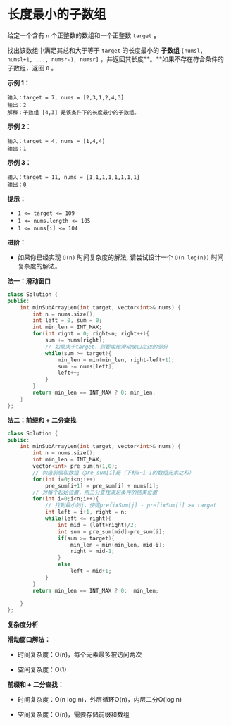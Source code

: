 # 长度最小的子数组

给定一个含有 `n` 个正整数的数组和一个正整数 `target` **。**

找出该数组中满足其总和大于等于 `target` 的长度最小的 **子数组** `[numsl, numsl+1, ..., numsr-1, numsr]` ，并返回其长度**。**如果不存在符合条件的子数组，返回 `0` 。

 

**示例 1：**

```
输入：target = 7, nums = [2,3,1,2,4,3]
输出：2
解释：子数组 [4,3] 是该条件下的长度最小的子数组。
```

**示例 2：**

```
输入：target = 4, nums = [1,4,4]
输出：1
```

**示例 3：**

```
输入：target = 11, nums = [1,1,1,1,1,1,1,1]
输出：0
```

 

**提示：**

- `1 <= target <= 109`
- `1 <= nums.length <= 105`
- `1 <= nums[i] <= 104`

 

**进阶：**

- 如果你已经实现 `O(n)` 时间复杂度的解法, 请尝试设计一个 `O(n log(n))` 时间复杂度的解法。



**法一：滑动窗口**

```cpp
class Solution {
public:
    int minSubArrayLen(int target, vector<int>& nums) {
        int n = nums.size();
        int left = 0, sum = 0;
        int min_len = INT_MAX;
        for(int right = 0; right<n; right++){
            sum += nums[right];
            // 如果大于target，则要收缩滑动窗口左边的部分
            while(sum >= target){
                min_len = min(min_len, right-left+1);
                sum -= nums[left];
                left++;
            }
        }
        return min_len == INT_MAX ? 0: min_len;
    }
};
```

**法二：前缀和 + 二分查找**

```cpp
class Solution {
public:
    int minSubArrayLen(int target, vector<int>& nums) {
        int n = nums.size();
        int min_len = INT_MAX;
        vector<int> pre_sum(n+1,0);
        // 构造前缀和数组（pre_sum[i]是（下标0~i-1的数组元素之和）
        for(int i=0;i<n;i++)
            pre_sum[i+1] = pre_sum[i] + nums[i];
        // 对每个起始位置，用二分查找满足条件的结束位置
        for(int i=0;i<n;i++){
            // 找到最小的j，使得prefixSum[j] - prefixSum[i] >= target
            int left = i+1, right = n;
            while(left <= right){
                int mid = (left+right)/2;
                int sum = pre_sum[mid]-pre_sum[i];
                if(sum >= target){
                    min_len = min(min_len, mid-i);
                    right = mid-1;
                }
                else
                    left = mid+1;
            }
        }
        return min_len == INT_MAX ? 0:  min_len;
        
    }
};
```

**复杂度分析**

**滑动窗口解法：**

- 时间复杂度：O(n)，每个元素最多被访问两次

- 空间复杂度：O(1)

**前缀和 + 二分查找：**

- 时间复杂度：O(n log n)，外层循环O(n)，内层二分O(log n)

- 空间复杂度：O(n)，需要存储前缀和数组